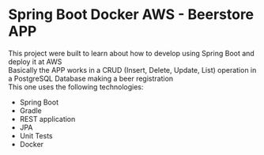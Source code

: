 # Spring Boot Docker AWS - Beerstore APP
This project were built to learn about how to develop using Spring Boot and deploy it at AWS <br />
Basically the APP works in a CRUD (Insert, Delete, Update, List) operation in a PostgreSQL Database making a beer registration <br />
This one uses the following technologies: <br />
- Spring Boot
- Gradle
- REST application
- JPA
- Unit Tests
- Docker
